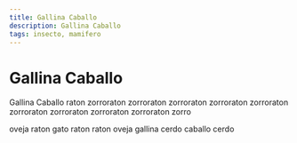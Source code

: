 ```yaml
---
title: Gallina Caballo
description: Gallina Caballo
tags: insecto, mamifero
---
```


# Gallina Caballo

Gallina Caballo raton zorroraton zorroraton zorroraton zorroraton zorroraton zorroraton zorroraton zorroraton zorroraton zorro

oveja raton gato raton raton oveja gallina cerdo caballo cerdo